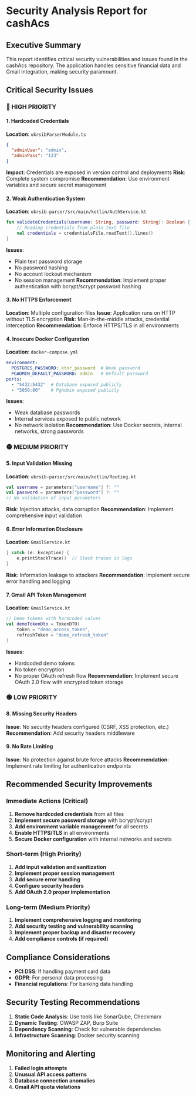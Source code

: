 # Security Analysis Report for cashAcs

## Executive Summary
This report identifies critical security vulnerabilities and issues found in the cashAcs repository. The application handles sensitive financial data and Gmail integration, making security paramount.

## Critical Security Issues

### 🔴 HIGH PRIORITY

#### 1. Hardcoded Credentials
**Location**: `ukrsibParserModule.ts`
```json
{
  "adminUser": "admin",
  "adminPass": "123"
}
```
**Impact**: Credentials are exposed in version control and deployments
**Risk**: Complete system compromise
**Recommendation**: Use environment variables and secure secret management

#### 2. Weak Authentication System
**Location**: `ukrsib-parser/src/main/kotlin/AuthService.kt`
```kotlin
fun validateCredentials(username: String, password: String): Boolean {
    // Reading credentials from plain text file
    val credentials = credentialsFile.readText().lines()
}
```
**Issues**:
- Plain text password storage
- No password hashing
- No account lockout mechanism
- No session management
**Recommendation**: Implement proper authentication with bcrypt/scrypt password hashing

#### 3. No HTTPS Enforcement
**Location**: Multiple configuration files
**Issue**: Application runs on HTTP without TLS encryption
**Risk**: Man-in-the-middle attacks, credential interception
**Recommendation**: Enforce HTTPS/TLS in all environments

#### 4. Insecure Docker Configuration  
**Location**: `docker-compose.yml`
```yaml
environment:
  POSTGRES_PASSWORD: ktor_password  # Weak password
  PGADMIN_DEFAULT_PASSWORD: admin   # Default password
ports:
  - "5432:5432"  # Database exposed publicly
  - "5050:80"    # PgAdmin exposed publicly
```
**Issues**:
- Weak database passwords
- Internal services exposed to public network
- No network isolation
**Recommendation**: Use Docker secrets, internal networks, strong passwords

### 🟡 MEDIUM PRIORITY

#### 5. Input Validation Missing
**Location**: `ukrsib-parser/src/main/kotlin/Routing.kt`
```kotlin
val username = parameters["username"] ?: ""
val password = parameters["password"] ?: ""
// No validation of input parameters
```
**Risk**: Injection attacks, data corruption
**Recommendation**: Implement comprehensive input validation

#### 6. Error Information Disclosure
**Location**: `GmailService.kt`
```kotlin
} catch (e: Exception) {
    e.printStackTrace()  // Stack traces in logs
}
```
**Risk**: Information leakage to attackers
**Recommendation**: Implement secure error handling and logging

#### 7. Gmail API Token Management
**Location**: `GmailService.kt`
```kotlin
// Demo tokens with hardcoded values
val demoTokenDto = TokenDTO(
    token = "demo_access_token",
    refreshToken = "demo_refresh_token"
)
```
**Issues**:
- Hardcoded demo tokens
- No token encryption
- No proper OAuth refresh flow
**Recommendation**: Implement secure OAuth 2.0 flow with encrypted token storage

### 🟢 LOW PRIORITY

#### 8. Missing Security Headers
**Issue**: No security headers configured (CSRF, XSS protection, etc.)
**Recommendation**: Add security headers middleware

#### 9. No Rate Limiting
**Issue**: No protection against brute force attacks
**Recommendation**: Implement rate limiting for authentication endpoints

## Recommended Security Improvements

### Immediate Actions (Critical)
1. **Remove hardcoded credentials** from all files
2. **Implement secure password storage** with bcrypt/scrypt
3. **Add environment variable management** for all secrets
4. **Enable HTTPS/TLS** in all environments
5. **Secure Docker configuration** with internal networks and secrets

### Short-term (High Priority)
1. **Add input validation and sanitization**
2. **Implement proper session management**
3. **Add secure error handling**
4. **Configure security headers**
5. **Add OAuth 2.0 proper implementation**

### Long-term (Medium Priority)
1. **Implement comprehensive logging and monitoring**
2. **Add security testing and vulnerability scanning**
3. **Implement proper backup and disaster recovery**
4. **Add compliance controls (if required)**

## Compliance Considerations
- **PCI DSS**: If handling payment card data
- **GDPR**: For personal data processing
- **Financial regulations**: For banking data handling

## Security Testing Recommendations
1. **Static Code Analysis**: Use tools like SonarQube, Checkmarx
2. **Dynamic Testing**: OWASP ZAP, Burp Suite
3. **Dependency Scanning**: Check for vulnerable dependencies
4. **Infrastructure Scanning**: Docker security scanning

## Monitoring and Alerting
1. **Failed login attempts**
2. **Unusual API access patterns**
3. **Database connection anomalies**
4. **Gmail API quota violations**
